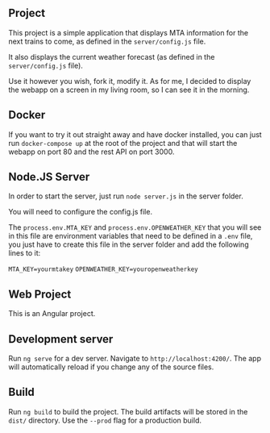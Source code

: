 ## Project

This project is a simple application that displays MTA information for the next trains to come, as defined in the `server/config.js` file.

It also displays the current weather forecast (as defined in the `server/config.js` file).

Use it however you wish, fork it, modify it. As for me, I decided to display the webapp on a screen in my living room, so I can see it in the morning.

## Docker

If you want to try it out straight away and have docker installed, you can just run `docker-compose up` at the root of the project and that will start the webapp on port 80 and the rest API on port 3000.

## Node.JS Server

In order to start the server, just run `node server.js` in the server folder.

You will need to configure the config.js file. 

The `process.env.MTA_KEY` and `process.env.OPENWEATHER_KEY` that you will see in this file are environment variables that need to be defined in a `.env` file, you just have to create this file in the server folder and add the following lines to it:

`MTA_KEY=yourmtakey`
`OPENWEATHER_KEY=youropenweatherkey`

## Web Project

This is an Angular project.

## Development server

Run `ng serve` for a dev server. Navigate to `http://localhost:4200/`. The app will automatically reload if you change any of the source files.

## Build

Run `ng build` to build the project. The build artifacts will be stored in the `dist/` directory. Use the `--prod` flag for a production build.